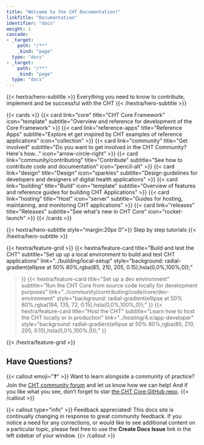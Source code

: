 ```yaml
---
title: "Welcome to the CHT Documentation!"
linkTitle: "Documentation"
identifier: "docs"
weight: 1
cascade:
- _target:
    path: "/**"
    _kind: "page"
  type: "docs"
- _target:
    path: "/**"
    _kind: "page"
  type: "docs"
---
```


{{< hextra/hero-subtitle >}}
  Everything you need to know to contribute, implement and be successful with the CHT
{{< /hextra/hero-subtitle >}}

{{< cards >}}
  {{< card link="core" title="CHT Core Framework" icon="template" subtitle="Overview and reference for development of the Core Framework" >}}
  {{< card link="reference-apps" title="Reference Apps" subtitle="Explore et get inspired by CHT examples of reference applications" icon="collection" >}}
  {{< card link="community" title="Get involved" subtitle="Do you want to get involved in the CHT Community? Here's how..." icon="arrow-circle-right" >}}
  {{< card link="community/contributing" title="Contribute" subtitle="See how to contribute code and documentation" icon="pencil-alt" >}}
  {{< card link="design" title="Design" icon="sparkles" subtitle="Design guidelines for developers and designers of digital health applications" >}}
  {{< card link="building" title="Build" icon="template" subtitle="Overview of features and reference guides for building CHT Applications" >}}
  {{< card link="hosting" title="Host" icon="server" subtitle="Guides for hosting, maintaining, and monitoring CHT applications" >}}
  {{< card link="releases" title="Releases" subtitle="See what's new in CHT Core" icon="rocket-launch" >}}
{{< /cards >}}

{{< hextra/hero-subtitle style="margin:20px 0">}}
  Step by step tutorials
{{< /hextra/hero-subtitle >}}

{{< hextra/feature-grid >}}
  {{< hextra/feature-card
    title="Build and test the CHT"
    subtitle="Set up up a local environment to build and test CHT applications"
    link="../building/local-setup"
    style="background: radial-gradient(ellipse at 50% 80%,rgba(85, 210, 205, 0.15),hsla(0,0%,100%,0));"
  >}}
  {{< hextra/feature-card
    title="Set up a dev environment"
    subtitle="Run the CHT Core from source code locally for development purposes"
    link="../community/contributing/code/core/dev-environment"
    style="background: radial-gradient(ellipse at 50% 80%,rgba(194, 135, 72, 0.15),hsla(0,0%,100%,0));"
  >}}
  {{< hextra/feature-card
    title="Host the CHT"
    subtitle="Learn how to host the CHT locally or in production"
    link="../hosting/4.x/app-developer"
    style="background: radial-gradient(ellipse at 50% 80%,rgba(85, 210, 205, 0.15),hsla(0,0%,100%,0));"
  >}}

{{< /hextra/feature-grid >}}


## Have Questions?

{{< callout emoji="❓" >}}
  Want to learn alongside a community of practice? Join the [CHT community forum](https://forum.communityhealthtoolkit.org/) and let us know how we can help! And if you like what you see, don’t forget to star [the CHT Core GitHub repo](https://github.com/medic/cht-core).
{{< /callout >}}

{{< callout type="info" >}}
  Feedback appreciated! This docs site is continually changing in response to great community feedback. If you notice a need for any corrections, or would like to see additional content on a particular topic, please feel free to use the **Create Docs Issue** link in the left sidebar of your window.
{{< /callout >}}